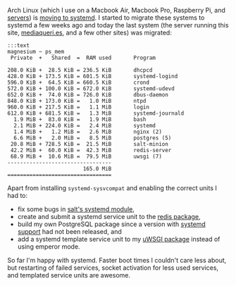 Arch Linux (which I use on a Macbook Air, Macbook Pro, Raspberry Pi,
and [servers][archserver]) is [moving to systemd][systemdmove].
I started to migrate these systems to systemd a few weeks ago and
today the last system (the server running this site, [mediaqueri.es][], and
a few other sites) was migrated:

    :::text
    magnesium ~ ps_mem
     Private  +   Shared  =  RAM used       Program 

    208.0 KiB +  28.5 KiB = 236.5 KiB       dhcpcd
    428.0 KiB + 173.5 KiB = 601.5 KiB       systemd-logind
    596.0 KiB +  64.5 KiB = 660.5 KiB       crond
    572.0 KiB + 100.0 KiB = 672.0 KiB       systemd-udevd
    652.0 KiB +  74.0 KiB = 726.0 KiB       dbus-daemon
    848.0 KiB + 173.0 KiB =   1.0 MiB       ntpd
    960.0 KiB + 217.5 KiB =   1.1 MiB       login
    612.0 KiB + 681.5 KiB =   1.3 MiB       systemd-journald
      1.9 MiB +  83.0 KiB =   1.9 MiB       bash
      2.1 MiB + 224.0 KiB =   2.4 MiB       systemd
      1.4 MiB +   1.2 MiB =   2.6 MiB       nginx (2)
      6.6 MiB +   2.0 MiB =   8.5 MiB       postgres (5)
     20.8 MiB + 728.5 KiB =  21.5 MiB       salt-minion
     42.2 MiB +  60.0 KiB =  42.3 MiB       redis-server
     68.9 MiB +  10.6 MiB =  79.5 MiB       uwsgi (7)
    ---------------------------------
                            165.0 MiB
    =================================

Apart from installing `systemd-sysvcompat` and enabling the correct units
I had to:

* fix some bugs in [salt's systemd module][salt],
* create and submit a systemd service unit to the
  [redis package][redis],
* build my own PostgreSQL package since a version with
  [systemd support][postgresql] had not been released, and
* add a systemd template service unit to my [uWSGI package][uwsgi]
  instead of using emperor mode.

So far I'm happy with systemd. Faster boot times I couldn't care less about,
but restarting of failed services, socket activation for less used services,
and templated service units are awesome.

[archserver]: https://twitter.com/uggedal/status/199534293662449666
[systemdmove]: https://bbs.archlinux.org/viewtopic.php?pid=1149530#p1149530
[mediaqueri.es]: http://mediaqueri.es
[salt]: https://github.com/saltstack/salt/commits/develop/salt/modules/systemd.py
[redis]: https://projects.archlinux.org/svntogit/community.git/commit/trunk?h=packages/redis&id=c5bb95976c16278f184b25863e65b80f5b9b8e50
[postgresql]: https://projects.archlinux.org/svntogit/packages.git/commit/trunk?h=packages/postgresql&id=4b2cb4108126707fede9ddad17c0100c8e960b24
[uwsgi]: https://github.com/uggedal/pkg/tree/master/uwsgi
